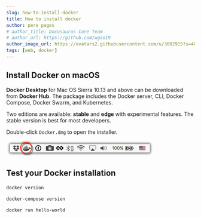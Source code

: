 ```yaml
---
slug: how-to-install-docker
title: How to install docker
author: pere pages
# author_title: Docusaurus Core Team
# author_url: https://github.com/wgao19
author_image_url: https://avatars2.githubusercontent.com/u/3802915?s=400&v=4
tags: [web, docker]
---
```


## Install Docker on macOS

**Docker Desktop** for Mac OS Sierra 10.13 and above can be downloaded from **Docker Hub**. The package includes the Docker server, CLI, Docker Compose, Docker Swarm, and Kubernetes.

Two editions are available: **stable** and **edge** with experimental features. The stable version is best for most developers.

Double-click ```Docker.dmg``` to open the installer.

![status bar](./2021/01/09/status-bar.png)

## Test your Docker installation

```
docker version
```

```
docker-compose version
```

```
docker run hello-world
```
